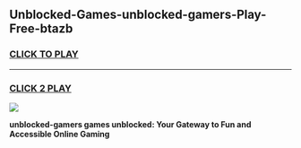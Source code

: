 
## Unblocked-Games-unblocked-gamers-Play-Free-btazb
<h3>
<a href="https://premium76.site?title=unblocked-gamers&ref=21A">CLICK TO PLAY</a></h3>
<hr>

<h3>
<a href="https://premium76.site?title=unblocked-gamers&ref=21A">CLICK 2 PLAY</a>
  
</h3>

<a href="https://premium76.site?title=unblocked-gamers&ref=21A"><img src="https://clearcache.store/games.png"></a>


**unblocked-gamers games unblocked: Your Gateway to Fun and Accessible Online Gaming**

